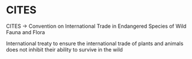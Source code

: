 # CITES

CITES -> Convention on International Trade in Endangered Species of Wild Fauna and Flora

International treaty to ensure the international trade of plants and animals does
not inhibit their ability to survive in the wild

